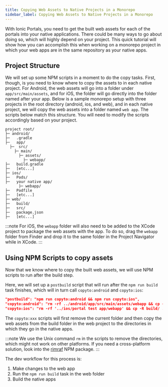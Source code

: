 ```yaml
---
title: Copying Web Assets to Native Projects in a Monorepo
sidebar_label: Copying Web Assets to Native Projects in a Monorepo
---
```


With Ionic Portals, you need to get the built web assets for each of the portals into your native applications. There could be many ways to go about doing so, which will highly depend on your project. This quick tutorial will show how you can accomplish this when working on a monorepo project in which your web apps are in the same repository as your native apps.

## Project Structure

We will set up some NPM scripts in a moment to do the copy tasks. First, though, is you need to know where to copy the assets to in each native project. For Android, the web assets will go into a folder under `app/src/main/assets`, and for iOS, the folder will go directly into the folder named after your app. Below is a sample monorepo setup with three projects in the root directory (android, ios, and web), and in each native project, we will copy the web assets into a folder named `web app`. The scripts below match this structure. You will need to modify the scripts accordingly based on your project.


```
project root/
├─ android/  
├─   .gradle  
├─   app/  
  ├─  src/
    ├─ main/
      ├─ assets/    
        ├─ webapp/    
├─   build.gradle  
├─   [etc...]  
├─ ios/
├─   Pods/
├─   your native app/
      ├─ webapp/
├─   Podfile
├─   [etc...]
├─ web/
├─   build/
├─   src/
├─   package.json
├─   [etc...]
```

:::note 
For iOS, the `webapp` folder will also need to be added to the XCode project to package the web assets with the app. To do so, drag the `webapp` folder from Finder and drop it to the same folder in the Project Navigator while in XCode. 
:::

## Using NPM Scripts to copy assets

Now that we know where to copy the built web assets, we will use NPM scripts to run after the build step. 

Here, we will set up a `postbuild` script that will run after the `npm run build` task finishes, which will in turn call `copyto:android` and `copyto:ios`:

```json title="package.json scripts"
"postbuild": "npm run copyto:android && npm run copyto:ios",
"copyto:android": "rm -rf ../android/app/src/main/assets/webapp && cp -R build/ ../android/app/src/main/assets/webapp",
"copyto:ios": "rm -rf '../ios/portal test app/webapp' && cp -R build/ .'./ios/portal test app/webapp'"    
```

The `copyto:xxx` scripts will first remove the current folder and then copy the web assets from the build folder in the web project to the directories in which they go in the native apps.

:::note
We use the Unix command `rm` in the scripts to remove the directories, which might not work on other platforms. If you need a cross-platform solution, look into the [rimraf](https://www.npmjs.com/package/rimraf) NPM package.
:::

The dev workflow for this process is:

1. Make changes to the web app
2. Run the `npm run build` task in the web folder
3. Build the native apps



